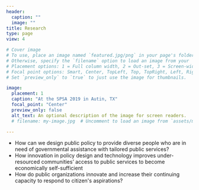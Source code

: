 ```yaml
---
header:
  caption: ""
  image: ""
title: Research
type: page
view: 4

# Cover image
# To use, place an image named `featured.jpg/png` in your page's folder.
# Otherwise, specify the `filename` option to load an image from your `assets/media/` folder.
# Placement options: 1 = Full column width, 2 = Out-set, 3 = Screen-width
# Focal point options: Smart, Center, TopLeft, Top, TopRight, Left, Right, BottomLeft, Bottom, BottomRight
# Set `preview_only` to `true` to just use the image for thumbnails.

image:
  placement: 1
  caption: "At the SPSA 2019 in Autin, TX"
  focal_point: "Center"
  preview_only: false
  alt_text: An optional description of the image for screen readers.
  # filename: my-image.jpg  # Uncomment to load an image from `assets/media/` instead.

---
```


- How can we design public policy to provide diverse people who are in need of governmental assistance with tailored public services?
- How innovation in policy design and technology improves under-resourced communities’ access to public services to become economically self-sufficient
- How do public organizations innovate and increase their continuing capacity to respond to citizen's aspirations?




